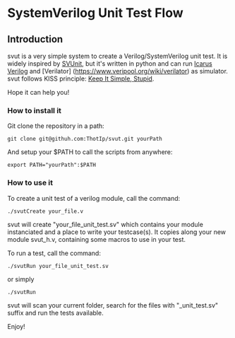 # SystemVerilog Unit Test Flow

## Introduction

svut is a very simple system to create a Verilog/SystemVerilog unit test.
It is widely inspired by [SVUnit](http://agilesoc.com/open-source-projects/svunit/), 
but it's written in python and can run [Icarus Verilog](http://iverilog.icarus.com/) 
and [Verilator] (https://www.veripool.org/wiki/verilator) as simulator.
svut follows KISS principle: [Keep It Simple, Stupid](https://en.wikipedia.org/wiki/KISS_principle).

Hope it can help you!

### How to install it

Git clone the repository in a path:

    git clone git@githuh.com:ThotIp/svut.git yourPath

And setup your $PATH to call the scripts from anywhere:
    
    export PATH="yourPath":$PATH

### How to use it

To create a unit test of a verilog module, call the command:

    ./svutCreate your_file.v

svut will create "your_file_unit_test.sv" which contains your module
instanciated and a place to write your testcase(s). It copies along
your new module svut_h.v, containing some macros to use in your test.

To run a test, call the command:

    ./svutRun your_file_unit_test.sv

or simply
    
    ./svutRun

svut will scan your current folder, search for the files with "_unit_test.sv" suffix
and run the tests available.

Enjoy!

